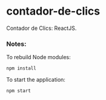 # contador-de-clics

Contador de Clics: ReactJS.

### Notes:
To rebuild Node modules:
```
npm install
```
To start the application:
```
npm start
```
